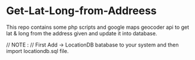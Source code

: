 # Get-Lat-Long-from-Addreess
This repo contains some php scripts and google maps geocoder api to get lat &amp; long from the address given and update it into database.

// NOTE : //
First Add -> LocationDB batabase to your system and then import locationdb.sql file.
